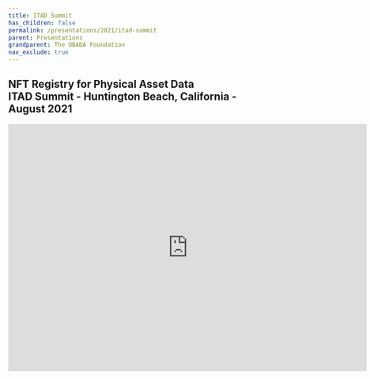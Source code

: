```yaml
---
title: ITAD Summit
has_children: false
permalink: /presentations/2021/itad-summit
parent: Presentations
grandparent: The OBADA Foundation
nav_exclude: true
---
```


## NFT Registry for Physical Asset Data <br/> ITAD Summit - Huntington Beach, California - August 2021

<iframe src="https://docs.google.com/presentation/d/e/2PACX-1vTVja5SqkIhmrudAijxX3JfPasC7VcxbLxdVPkGwv6dXtpsLvV1MfEXQ5fE4wGwKlr3OoGKYXWoheqs/embed?start=false&loop=false&delayms=10000" frameborder="0" width="725" height="500" allowfullscreen="true" mozallowfullscreen="true" webkitallowfullscreen="true"></iframe>
